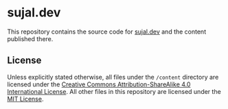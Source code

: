 # sujal.dev

This repository contains the source code for [sujal.dev](https://sujal.dev) and the content published there.

## License

Unless explicitly stated otherwise, all files under the `/content` directory are licensed under the
[Creative Commons Attribution-ShareAlike 4.0 International License](https://creativecommons.org/licenses/by-sa/4.0/).
All other files in this repository are licensed under the [MIT License](https://opensource.org/license/mit).
